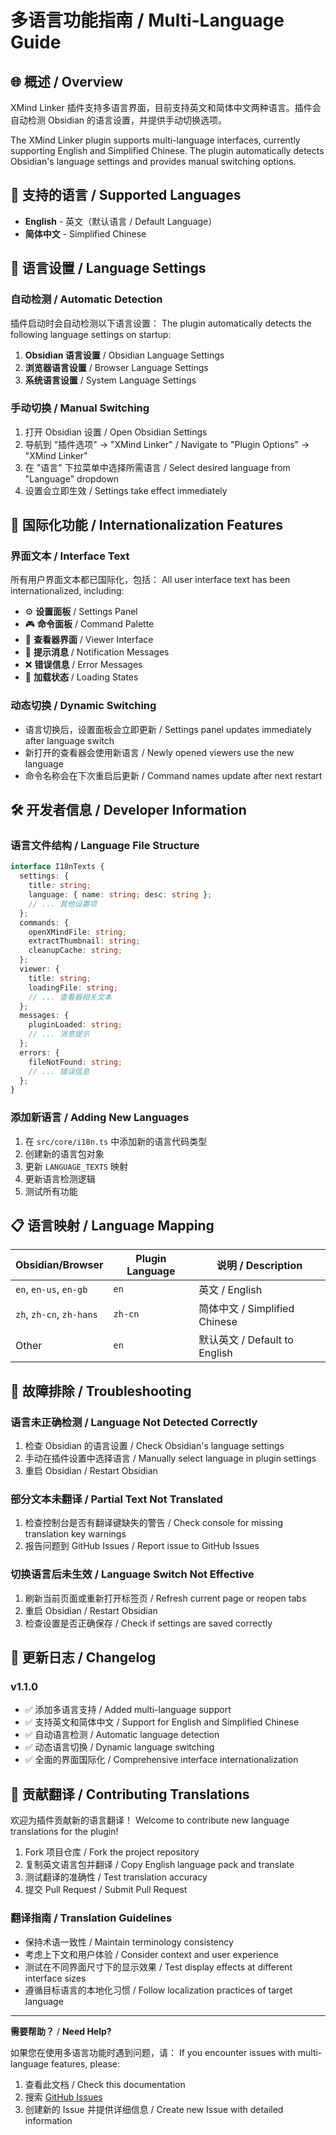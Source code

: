 # 多语言功能指南 / Multi-Language Guide

## 🌐 概述 / Overview

XMind Linker 插件支持多语言界面，目前支持英文和简体中文两种语言。插件会自动检测 Obsidian 的语言设置，并提供手动切换选项。

The XMind Linker plugin supports multi-language interfaces, currently supporting English and Simplified Chinese. The plugin automatically detects Obsidian's language settings and provides manual switching options.

## 🎯 支持的语言 / Supported Languages

- **English** - 英文（默认语言 / Default Language）
- **简体中文** - Simplified Chinese

## 🔧 语言设置 / Language Settings

### 自动检测 / Automatic Detection

插件启动时会自动检测以下语言设置：
The plugin automatically detects the following language settings on startup:

1. **Obsidian 语言设置** / Obsidian Language Settings
2. **浏览器语言设置** / Browser Language Settings
3. **系统语言设置** / System Language Settings

### 手动切换 / Manual Switching

1. 打开 Obsidian 设置 / Open Obsidian Settings
2. 导航到 "插件选项" → "XMind Linker" / Navigate to "Plugin Options" → "XMind Linker"
3. 在 "语言" 下拉菜单中选择所需语言 / Select desired language from "Language" dropdown
4. 设置会立即生效 / Settings take effect immediately

## 🌟 国际化功能 / Internationalization Features

### 界面文本 / Interface Text

所有用户界面文本都已国际化，包括：
All user interface text has been internationalized, including:

- ⚙️ **设置面板** / Settings Panel
- 🎮 **命令面板** / Command Palette
- 📄 **查看器界面** / Viewer Interface
- 💬 **提示消息** / Notification Messages
- ❌ **错误信息** / Error Messages
- 🔄 **加载状态** / Loading States

### 动态切换 / Dynamic Switching

- 语言切换后，设置面板会立即更新 / Settings panel updates immediately after language switch
- 新打开的查看器会使用新语言 / Newly opened viewers use the new language
- 命令名称会在下次重启后更新 / Command names update after next restart

## 🛠️ 开发者信息 / Developer Information

### 语言文件结构 / Language File Structure

```typescript
interface I18nTexts {
  settings: {
    title: string;
    language: { name: string; desc: string };
    // ... 其他设置项
  };
  commands: {
    openXMindFile: string;
    extractThumbnail: string;
    cleanupCache: string;
  };
  viewer: {
    title: string;
    loadingFile: string;
    // ... 查看器相关文本
  };
  messages: {
    pluginLoaded: string;
    // ... 消息提示
  };
  errors: {
    fileNotFound: string;
    // ... 错误信息
  };
}
```

### 添加新语言 / Adding New Languages

1. 在 `src/core/i18n.ts` 中添加新的语言代码类型
2. 创建新的语言包对象
3. 更新 `LANGUAGE_TEXTS` 映射
4. 更新语言检测逻辑
5. 测试所有功能

## 📋 语言映射 / Language Mapping

| Obsidian/Browser | Plugin Language | 说明 / Description |
|------------------|-----------------|-------------------|
| `en`, `en-us`, `en-gb` | `en` | 英文 / English |
| `zh`, `zh-cn`, `zh-hans` | `zh-cn` | 简体中文 / Simplified Chinese |
| Other | `en` | 默认英文 / Default to English |

## 🐛 故障排除 / Troubleshooting

### 语言未正确检测 / Language Not Detected Correctly

1. 检查 Obsidian 的语言设置 / Check Obsidian's language settings
2. 手动在插件设置中选择语言 / Manually select language in plugin settings
3. 重启 Obsidian / Restart Obsidian

### 部分文本未翻译 / Partial Text Not Translated

1. 检查控制台是否有翻译键缺失的警告 / Check console for missing translation key warnings
2. 报告问题到 GitHub Issues / Report issue to GitHub Issues

### 切换语言后未生效 / Language Switch Not Effective

1. 刷新当前页面或重新打开标签页 / Refresh current page or reopen tabs
2. 重启 Obsidian / Restart Obsidian
3. 检查设置是否正确保存 / Check if settings are saved correctly

## 🔄 更新日志 / Changelog

### v1.1.0
- ✅ 添加多语言支持 / Added multi-language support
- ✅ 支持英文和简体中文 / Support for English and Simplified Chinese
- ✅ 自动语言检测 / Automatic language detection
- ✅ 动态语言切换 / Dynamic language switching
- ✅ 全面的界面国际化 / Comprehensive interface internationalization

## 🤝 贡献翻译 / Contributing Translations

欢迎为插件贡献新的语言翻译！
Welcome to contribute new language translations for the plugin!

1. Fork 项目仓库 / Fork the project repository
2. 复制英文语言包并翻译 / Copy English language pack and translate
3. 测试翻译的准确性 / Test translation accuracy
4. 提交 Pull Request / Submit Pull Request

### 翻译指南 / Translation Guidelines

- 保持术语一致性 / Maintain terminology consistency
- 考虑上下文和用户体验 / Consider context and user experience
- 测试在不同界面尺寸下的显示效果 / Test display effects at different interface sizes
- 遵循目标语言的本地化习惯 / Follow localization practices of target language

---

**需要帮助？** / **Need Help?**

如果您在使用多语言功能时遇到问题，请：
If you encounter issues with multi-language features, please:

1. 查看此文档 / Check this documentation
2. 搜索 [GitHub Issues](https://github.com/yourusername/obsidian-xmind-linker/issues)
3. 创建新的 Issue 并提供详细信息 / Create new Issue with detailed information 